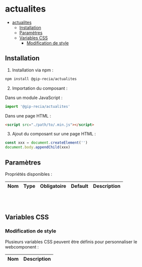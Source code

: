 # actualites

- [actualites](#actualites)
  - [Installation](#installation)
  - [Paramètres](#paramètres)
  - [Variables CSS](#variables-css)
    - [Modification de style](#modification-de-style)

## Installation

1. Installation via npm :

```sh
npm install @gip-recia/actualites
```

2. Importation du composant :

Dans un module JavaScript :

```js
import '@gip-recia/actualites'
```

Dans une page HTML :

```html
<script src="./path/to/.min.js"></script>
```

3. Ajout du composant sur une page HTML :

```js
const xxx = document.createElement('')
document.body.appendChild(xxx)
```

## Paramètres

Propriétés disponibles :

| Nom | Type | Obligatoire | Default | Description |
| --- | :--: | :---------: | :-----: | ----------- |

<br/>

```html

```

## Variables CSS

### Modification de style

Plusieurs variables CSS peuvent être définis pour personnaliser le webcomponent :

| Nom | Description |
| --- | ----------- |
